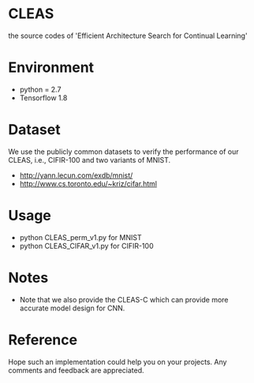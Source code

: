 # CLEAS
the source codes of 'Efficient Architecture Search for Continual Learning'

# Environment
* python = 2.7
* Tensorflow 1.8

# Dataset
We use the publicly common datasets to verify the performance of our CLEAS, i.e., CIFIR-100 and two variants of MNIST.
* http://yann.lecun.com/exdb/mnist/
* http://www.cs.toronto.edu/~kriz/cifar.html

# Usage
*  python CLEAS_perm_v1.py for MNIST
*  python CLEAS_CIFAR_v1.py for CIFIR-100

# Notes
* Note that we also provide the CLEAS-C which can provide more accurate model design for CNN.

# Reference
Hope such an implementation could help you on your projects. Any comments and feedback are appreciated.
